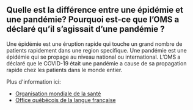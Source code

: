 ## Quelle est la différence entre une épidémie et une pandémie? Pourquoi est-ce que l’OMS a déclaré qu’il s’agissait d’une pandémie ?

Une épidémie est une éruption rapide qui touche un grand nombre de patients rapidement dans une region specifique. Une pandémie est une épidémie qui se propage au niveau national ou international. L’OMS a déclaré que le COVID-19 était une pandémie a cause de sa propagation rapide chez les patients dans le monde entier.

Plus d'information ici:
- [Organisation mondiale de la santé](https://www.who.int/fr/dg/speeches/detail/who-director-general-s-opening-remarks-at-the-media-briefing-on-covid-19---11-march-2020)
- [Office québécois de la langue française](http://bdl.oqlf.gouv.qc.ca/bdl/gabarit_bdl.asp?id=1893)
